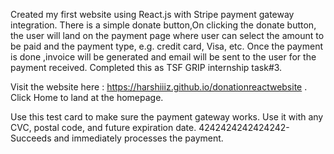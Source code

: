 Created my first website using React.js with Stripe payment gateway integration.
There is a simple donate button,On clicking the donate button, the user will land on the payment page where user
can select the amount to be paid and the payment type, e.g. credit card, Visa, etc.
Once the payment is done ,invoice will be generated and email will be sent to the user for the payment received. 
Completed this as TSF GRIP internship task#3.

Visit the website here : https://harshiiiz.github.io/donationreactwebsite . Click Home to land at the homepage.
 
Use this test card to make sure the payment gateway works. Use it with any CVC, postal code, and future expiration date.
4242424242424242-	Succeeds and immediately processes the payment.

